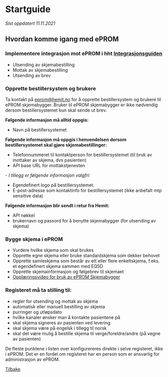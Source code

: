 # Startguide

*Sist oppdatert 11.11.2021*

## Hvordan komme igang med ePROM

### Implementere integrasjon mot ePROM i hht [Integrasjonsguiden](Integrasjonsguide)
-	Utsending av skjemabestilling
-	Mottak av skjemabestilling
-	Utsending av brev

### Opprette bestillersystem og brukere

Ta kontakt på <eprom@hemit.no> for å opprette bestillersystem og brukere til ePROM skjemabygger. Bruker til ePROM skjemabygger er ikke nødvendig dersom bestillersystemet kun skal sende ut brev.

__Følgende informasjon må alltid oppgis:__
- Navn på bestillersystemet

__Følgende informasjon må oppgis i henvendelsen dersom bestillersystemet skal gjøre skjemabestillinger:__
- Telefonnummeret til kontaktperson for bestillersystemet (til bruk av mottaker av skjema, dvs pasienten)
- API base URL for mottakstjenesten

_- I tillegg er følgende informasjon valgfri:_ 
  -  Egendefinert logo på bestillersystemet. 
  -  E-post-adresse som kontaktinfo for bestillersystemet (ikke anbefalt mtp sensitive data)

__Følgende informasjon blir sendt i retur fra Hemit:__
- API nøkkel
- brukernavn og passord for å benytte skjemabygger (for utsending av skjema)


### Bygge skjema i ePROM
- Vurdere hvilke skjema som skal brukes
-	Opprette egne skjema eller bruke standardskjema som dekker behovet
-	Opprette samleskjema som består av ett eller flere enkeltskjema, f.eks. et egendefinert skjema sammen med EQ5D
-	Opprette skjemainformasjon og følgebrev til skjemaet
- [Opplæringsvideo for bruk av ePROM Skjemabygger](https://youtu.be/3vMOpnLnQ80)


### Registeret må ta stilling til:
- regler for utsending og mottak av skjema
- automatisk eller manuell bestilling av skjema
- purringer og utløpsdato
- hvilke kanaler ønsker man å kontakte pasientene på
- skal skjema signeres av pasienten ved levering
- skal skjema være på engelsk i tillegg til norsk
- skal det være mulig å bestille skjema til verge/foreldre/andre (på vegne av pasienten)

De fleste punktene i listen over konfigurereres direkte i selve registeret, ikke i ePROM. Det er en fordel om registeret har en person som er ansvarlig for administrasjon av ePROM.

[Tilbake](./)
